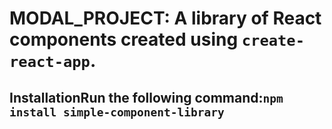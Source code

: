 # MODAL_PROJECT: A library of React components created using `create-react-app`.

## InstallationRun the following command:`npm install simple-component-library`
